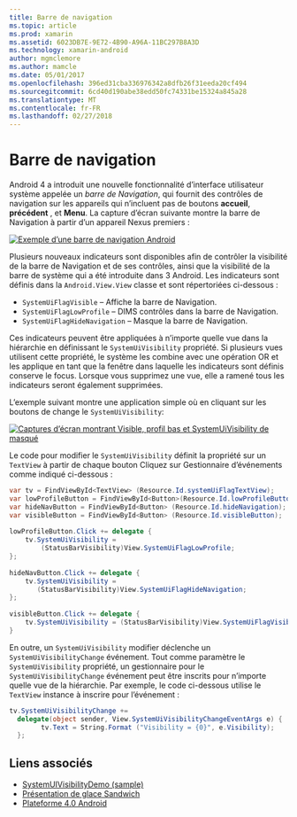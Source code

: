 ```yaml
---
title: Barre de navigation
ms.topic: article
ms.prod: xamarin
ms.assetid: 6023DB7E-9E72-4B90-A96A-11BC297B8A3D
ms.technology: xamarin-android
author: mgmclemore
ms.author: mamcle
ms.date: 05/01/2017
ms.openlocfilehash: 396ed31cba336976342a8dfb26f31eeda20cf494
ms.sourcegitcommit: 6cd40d190abe38edd50fc74331be15324a845a28
ms.translationtype: MT
ms.contentlocale: fr-FR
ms.lasthandoff: 02/27/2018
---
```

# <a name="navigation-bar"></a>Barre de navigation

Android 4 a introduit une nouvelle fonctionnalité d’interface utilisateur système appelée un *barre de Navigation*, qui fournit des contrôles de navigation sur les appareils qui n’incluent pas de boutons **accueil**, **précédent** , et **Menu**.
La capture d’écran suivante montre la barre de Navigation à partir d’un appareil Nexus premiers :

 [ ![Exemple d’une barre de navigation Android](navigation-bar-images/19-navbar.png)](navigation-bar-images/19-navbar.png)

Plusieurs nouveaux indicateurs sont disponibles afin de contrôler la visibilité de la barre de Navigation et de ses contrôles, ainsi que la visibilité de la barre de système qui a été introduite dans 3 Android. Les indicateurs sont définis dans la `Android.View.View` classe et sont répertoriées ci-dessous :

-   `SystemUiFlagVisible` &ndash; Affiche la barre de Navigation. 
-   `SystemUiFlagLowProfile` &ndash; DIMS contrôles dans la barre de Navigation. 
-   `SystemUiFlagHideNavigation` &ndash; Masque la barre de Navigation. 


Ces indicateurs peuvent être appliquées à n’importe quelle vue dans la hiérarchie en définissant le `SystemUiVisibility` propriété. Si plusieurs vues utilisent cette propriété, le système les combine avec une opération OR et les applique en tant que la fenêtre dans laquelle les indicateurs sont définis conserve le focus. Lorsque vous supprimez une vue, elle a ramené tous les indicateurs seront également supprimées.

L’exemple suivant montre une application simple où en cliquant sur les boutons de change le `SystemUiVisibility`:

 [ ![Captures d’écran montrant Visible, profil bas et SystemUiVisibility de masqué](navigation-bar-images/18-systemuivisibility.png)](navigation-bar-images/18-systemuivisibility.png)

Le code pour modifier le `SystemUiVisibility` définit la propriété sur un `TextView` à partir de chaque bouton Cliquez sur Gestionnaire d’événements comme indiqué ci-dessous :

```csharp
var tv = FindViewById<TextView> (Resource.Id.systemUiFlagTextView);
var lowProfileButton = FindViewById<Button>(Resource.Id.lowProfileButton);
var hideNavButton = FindViewById<Button> (Resource.Id.hideNavigation);
var visibleButton = FindViewById<Button> (Resource.Id.visibleButton);
           
lowProfileButton.Click += delegate {
    tv.SystemUiVisibility =
        (StatusBarVisibility)View.SystemUiFlagLowProfile;
};
           
hideNavButton.Click += delegate {
    tv.SystemUiVisibility =
       (StatusBarVisibility)View.SystemUiFlagHideNavigation;        
};
           
visibleButton.Click += delegate {
    tv.SystemUiVisibility = (StatusBarVisibility)View.SystemUiFlagVisible;
}
```

En outre, un `SystemUiVisibility` modifier déclenche un `SystemUiVisibilityChange` événement. Tout comme paramètre le `SystemUiVisibility` propriété, un gestionnaire pour le `SystemUiVisibilityChange` événement peut être inscrits pour n’importe quelle vue de la hiérarchie. Par exemple, le code ci-dessous utilise le `TextView` instance à inscrire pour l’événement :

```csharp
tv.SystemUiVisibilityChange +=
  delegate(object sender, View.SystemUiVisibilityChangeEventArgs e) {
        tv.Text = String.Format ("Visibility = {0}", e.Visibility);
  };
```



## <a name="related-links"></a>Liens associés

- [SystemUIVisibilityDemo (sample)](https://developer.xamarin.com/samples/monodroid/SystemUIVisibilityDemo/)
- [Présentation de glace Sandwich](http://www.android.com/about/ice-cream-sandwich/)
- [Plateforme 4.0 Android](http://developer.android.com/sdk/android-4.0.html)
